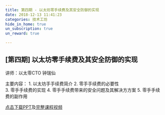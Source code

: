 ```yaml
---
title: 第四期 - 以太坊零手续费及其安全防御的实现  
date: 2018-12-13 11:41:23
categories: 技术工坊
hide_in_home: true
un_subscription: true
un_reward: true

---
```


## [第四期] 以太坊零手续费及其安全防御的实现

讲师：以太零CTO 钟瑞仙

主要内容：
    1. 以太坊⼿手续费简介
    2. 零⼿手续费的必要性  
    3. 零⼿手续费的实现
    4. 零⼿手续费带来的安全问题及其解决⽅方案
    5. 零⼿手续费的副作⽤

[点击下载PPT](https://wiki.learnblockchain.cn/pdf/meetup_4.pdf)及[完整课程视频](https://m.qlchat.com/wechat/page/channel-intro?channelId=2000002858537956)
